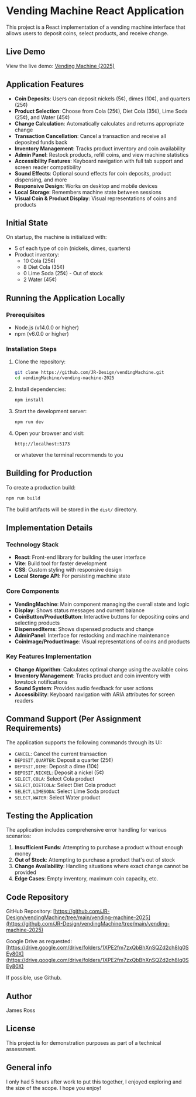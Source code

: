 # Vending Machine React Application

This project is a React implementation of a vending machine interface that allows users to deposit coins, select products, and receive change.

## Live Demo

View the live demo: [Vending Machine (2025)](https://vending-machine-2025.netlify.app/)

## Application Features

- **Coin Deposits**: Users can deposit nickels (5¢), dimes (10¢), and quarters (25¢)
- **Product Selection**: Choose from Cola (25¢), Diet Cola (35¢), Lime Soda (25¢), and Water (45¢)
- **Change Calculation**: Automatically calculates and returns appropriate change
- **Transaction Cancellation**: Cancel a transaction and receive all deposited funds back
- **Inventory Management**: Tracks product inventory and coin availability
- **Admin Panel**: Restock products, refill coins, and view machine statistics
- **Accessibility Features**: Keyboard navigation with full tab support and screen reader compatibility
- **Sound Effects**: Optional sound effects for coin deposits, product dispensing, and more
- **Responsive Design**: Works on desktop and mobile devices
- **Local Storage**: Remembers machine state between sessions
- **Visual Coin & Product Display**: Visual representations of coins and products

## Initial State

On startup, the machine is initialized with:
- 5 of each type of coin (nickels, dimes, quarters)
- Product inventory:
  - 10 Cola (25¢)
  - 8 Diet Cola (35¢)
  - 0 Lime Soda (25¢) - Out of stock
  - 2 Water (45¢)

## Running the Application Locally

### Prerequisites

- Node.js (v14.0.0 or higher)
- npm (v6.0.0 or higher)

### Installation Steps

1. Clone the repository:
   ```bash
   git clone https://github.com/JR-Design/vendingMachine.git
   cd vendingMachine/vending-machine-2025
   ```

2. Install dependencies:
   ```bash
   npm install
   ```

3. Start the development server:
   ```bash
   npm run dev
   ```

4. Open your browser and visit:
   ```
   http://localhost:5173
   ```
   or whatever the terminal recommends to you 

## Building for Production

To create a production build:

```bash
npm run build
```

The build artifacts will be stored in the `dist/` directory.

## Implementation Details

### Technology Stack

- **React**: Front-end library for building the user interface
- **Vite**: Build tool for faster development
- **CSS**: Custom styling with responsive design
- **Local Storage API**: For persisting machine state

### Core Components

- **VendingMachine**: Main component managing the overall state and logic
- **Display**: Shows status messages and current balance
- **CoinButton/ProductButton**: Interactive buttons for depositing coins and selecting products
- **DispensedItems**: Shows dispensed products and change
- **AdminPanel**: Interface for restocking and machine maintenance
- **CoinImage/ProductImage**: Visual representations of coins and products

### Key Features Implementation

- **Change Algorithm**: Calculates optimal change using the available coins
- **Inventory Management**: Tracks product and coin inventory with lowstock notifications
- **Sound System**: Provides audio feedback for user actions
- **Accessibility**: Keyboard navigation with ARIA attributes for screen readers

## Command Support (Per Assignment Requirements)

The application supports the following commands through its UI:

- `CANCEL`: Cancel the current transaction
- `DEPOSIT,QUARTER`: Deposit a quarter (25¢)
- `DEPOSIT,DIME`: Deposit a dime (10¢)
- `DEPOSIT,NICKEL`: Deposit a nickel (5¢)
- `SELECT,COLA`: Select Cola product
- `SELECT,DIETCOLA`: Select Diet Cola product
- `SELECT,LIMESODA`: Select Lime Soda product
- `SELECT,WATER`: Select Water product

## Testing the Application

The application includes comprehensive error handling for various scenarios:

1. **Insufficient Funds**: Attempting to purchase a product without enough money
2. **Out of Stock**: Attempting to purchase a product that's out of stock
3. **Change Availability**: Handling situations where exact change cannot be provided
4. **Edge Cases**: Empty inventory, maximum coin capacity, etc.

## Code Repository

GitHub Repository: [https://github.com/JR-Design/vendingMachine/tree/main/vending-machine-2025](https://github.com/JR-Design/vendingMachine/tree/main/vending-machine-2025)

Google Drive as requested: [https://drive.google.com/drive/folders/1XPE2fm7zxQbBhXnSQZd2ch8Iq0SEy80X](https://drive.google.com/drive/folders/1XPE2fm7zxQbBhXnSQZd2ch8Iq0SEy80X)

If possible, use Github.

## Author

James Ross

## License

This project is for demonstration purposes as part of a technical assessment. 

## General info

I only had 5 hours after work to put this together, I enjoyed exploring and the size of the scope. I hope you enjoy!
